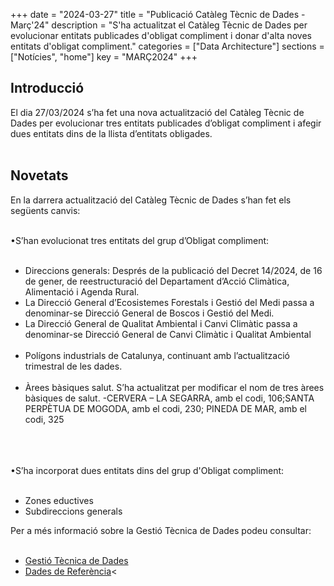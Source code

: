 +++
date        = "2024-03-27"
title       = "Publicació Catàleg Tècnic de Dades - Març'24"
description = "S'ha actualitzat el Catàleg Tècnic de Dades per evolucionar entitats publicades d'obligat compliment i donar d'alta noves entitats d'obligat compliment."
categories  = ["Data Architecture"]
sections    = ["Notícies", "home"]
key = "MARÇ2024"
+++

## Introducció

El dia 27/03/2024 s’ha fet una nova actualització del Catàleg Tècnic de Dades per evolucionar tres entitats publicades d’obligat compliment i afegir dues entitats dins de la llista d’entitats obligades.<br><br>
 
## Novetats

En la darrera actualització del Catàleg Tècnic de Dades s’han fet els següents canvis:<br><br>

•S’han evolucionat tres entitats del grup d’Obligat compliment:<br><br>
  - Direccions generals: Després de la publicació del Decret 14/2024, de 16 de gener, de reestructuració del Departament d’Acció Climàtica, Alimentació i Agenda Rural.<br>
  - La Direcció General d’Ecosistemes Forestals i Gestió del Medi passa a denominar-se Direcció General de Boscos i Gestió del Medi.<br>
  - La Direcció General de Qualitat Ambiental i Canvi Climàtic passa a denominar-se Direcció General de Canvi Climàtic i Qualitat Ambiental<br><br>
  - Polígons industrials de Catalunya, continuant amb l’actualització trimestral de les dades.<br><br>
  - Àrees bàsiques salut. S’ha actualitzat per modificar el nom de tres àrees bàsiques de salut.
      -CERVERA – LA SEGARRA, amb el codi, 106;SANTA PERPÈTUA DE MOGODA, amb el codi, 230; PINEDA DE MAR, amb el codi, 325<br><br><br><br>



•S’ha incorporat dues entitats dins del grup d'Obligat compliment:<br><br>
  - Zones eductives<br>
  - Subdireccions generals<br>


Per a més informació sobre la Gestió Tècnica de Dades podeu consultar:<br><br>

* [Gestió Tècnica de Dades](https://canigo.ctti.gencat.cat/plataformes/dadesref/gestiodades/)<br>
* [Dades de Referència](https://canigo.ctti.gencat.cat/plataformes/dadesref/dadesref/)<
